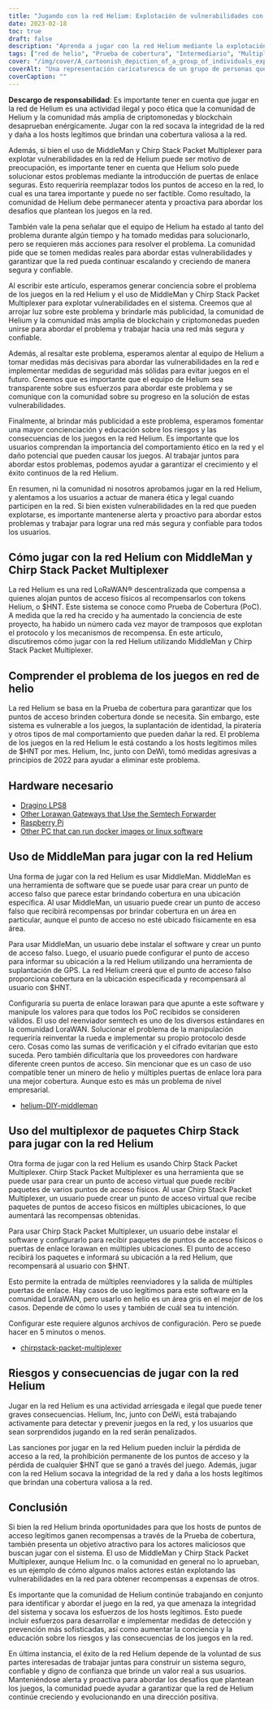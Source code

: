 ```yaml
---
title: "Jugando con la red Helium: Explotación de vulnerabilidades con MiddleMan y Chirp Stack Packet Multiplexer"
date: 2023-02-18
toc: true
draft: false
description: "Aprenda a jugar con la red Helium mediante la explotación de vulnerabilidades con MiddleMan y Chirp Stack Packet Multiplexer, así como los riesgos y las consecuencias de hacerlo."
tags: ["red de helio", "Prueba de cobertura", "Intermediario", "Multiplexor de paquetes Chirp Stack", "juego de azar", "explotando vulnerabilidades", "Red LoRaWAN", "criptomoneda", "cadena de bloques", "red descentralizada", "Puntos calientes", "suplantación de identidad", "infiel", "actividad ilegal", "sanciones", "integridad de la red", "recompensas", "actores maliciosos", "Seguridad de la red", "anfitriones legítimos"]
cover: "/img/cover/A_cartoonish_depiction_of_a_group_of_individuals_exploiting.png"
coverAlt: "Una representación caricaturesca de un grupo de personas que explotan un globo de helio con una imagen de una puerta de enlace LoRaWAN y MiddleMan o Chirp Stack Packet Multiplexer en el fondo."
coverCaption: ""
---
```


**Descargo de responsabilidad**:
Es importante tener en cuenta que jugar en la red de Helium es una actividad ilegal y poco ética que la comunidad de Helium y la comunidad más amplia de criptomonedas y blockchain desaprueban enérgicamente. Jugar con la red socava la integridad de la red y daña a los hosts legítimos que brindan una cobertura valiosa a la red.

Además, si bien el uso de MiddleMan y Chirp Stack Packet Multiplexer para explotar vulnerabilidades en la red de Helium puede ser motivo de preocupación, es importante tener en cuenta que Helium solo puede solucionar estos problemas mediante la introducción de puertas de enlace seguras. Esto requeriría reemplazar todos los puntos de acceso en la red, lo cual es una tarea importante y puede no ser factible. Como resultado, la comunidad de Helium debe permanecer atenta y proactiva para abordar los desafíos que plantean los juegos en la red.

También vale la pena señalar que el equipo de Helium ha estado al tanto del problema durante algún tiempo y ha tomado medidas para solucionarlo, pero se requieren más acciones para resolver el problema. La comunidad pide que se tomen medidas reales para abordar estas vulnerabilidades y garantizar que la red pueda continuar escalando y creciendo de manera segura y confiable.

Al escribir este artículo, esperamos generar conciencia sobre el problema de los juegos en la red Helium y el uso de MiddleMan y Chirp Stack Packet Multiplexer para explotar vulnerabilidades en el sistema. Creemos que al arrojar luz sobre este problema y brindarle más publicidad, la comunidad de Helium y la comunidad más amplia de blockchain y criptomonedas pueden unirse para abordar el problema y trabajar hacia una red más segura y confiable.

Además, al resaltar este problema, esperamos alentar al equipo de Helium a tomar medidas más decisivas para abordar las vulnerabilidades en la red e implementar medidas de seguridad más sólidas para evitar juegos en el futuro. Creemos que es importante que el equipo de Helium sea transparente sobre sus esfuerzos para abordar este problema y se comunique con la comunidad sobre su progreso en la solución de estas vulnerabilidades.

Finalmente, al brindar más publicidad a este problema, esperamos fomentar una mayor concienciación y educación sobre los riesgos y las consecuencias de los juegos en la red Helium. Es importante que los usuarios comprendan la importancia del comportamiento ético en la red y el daño potencial que pueden causar los juegos. Al trabajar juntos para abordar estos problemas, podemos ayudar a garantizar el crecimiento y el éxito continuos de la red Helium.

En resumen, ni la comunidad ni nosotros aprobamos jugar en la red Helium, y alentamos a los usuarios a actuar de manera ética y legal cuando participen en la red. Si bien existen vulnerabilidades en la red que pueden explotarse, es importante mantenerse alerta y proactivo para abordar estos problemas y trabajar para lograr una red más segura y confiable para todos los usuarios.

## Cómo jugar con la red Helium con MiddleMan y Chirp Stack Packet Multiplexer
La red Helium es una red LoRaWAN® descentralizada que compensa a quienes alojan puntos de acceso físicos al recompensarlos con tokens Helium, o $HNT. Este sistema se conoce como Prueba de Cobertura (PoC). A medida que la red ha crecido y ha aumentado la conciencia de este proyecto, ha habido un número cada vez mayor de tramposos que explotan el protocolo y los mecanismos de recompensa. En este artículo, discutiremos cómo jugar con la red Helium utilizando MiddleMan y Chirp Stack Packet Multiplexer.

## Comprender el problema de los juegos en red de helio
La red Helium se basa en la Prueba de cobertura para garantizar que los puntos de acceso brinden cobertura donde se necesita. Sin embargo, este sistema es vulnerable a los juegos, la suplantación de identidad, la piratería y otros tipos de mal comportamiento que pueden dañar la red. El problema de los juegos en la red Helium le está costando a los hosts legítimos miles de $HNT por mes. Helium, Inc, junto con DeWi, tomó medidas agresivas a principios de 2022 para ayudar a eliminar este problema.

## Hardware necesario
- [Dragino LPS8](https://www.ebay.com/sch/i.html?_nkw=dragino+lps8)
- [Other Lorawan Gateways that Use the Semtech Forwarder](https://amzn.to/41bcskb)
- [Raspberry Pi](https://amzn.to/3KjFCYp)
- [Other PC that can run docker images or linux software](https://amzn.to/3YkFhcj)

## Uso de MiddleMan para jugar con la red Helium
Una forma de jugar con la red Helium es usar MiddleMan. MiddleMan es una herramienta de software que se puede usar para crear un punto de acceso falso que parece estar brindando cobertura en una ubicación específica. Al usar MiddleMan, un usuario puede crear un punto de acceso falso que recibirá recompensas por brindar cobertura en un área en particular, aunque el punto de acceso no esté ubicado físicamente en esa área.

Para usar MiddleMan, un usuario debe instalar el software y crear un punto de acceso falso. Luego, el usuario puede configurar el punto de acceso para informar su ubicación a la red Helium utilizando una herramienta de suplantación de GPS. La red Helium creerá que el punto de acceso falso proporciona cobertura en la ubicación especificada y recompensará al usuario con $HNT.

Configuraría su puerta de enlace lorawan para que apunte a este software y manipule los valores para que todos los PoC recibidos se consideren válidos. El uso del reenviador semtech es uno de los diversos estándares en la comunidad LoraWAN. Solucionar el problema de la manipulación requeriría reinventar la rueda e implementar su propio protocolo desde cero. Cosas como las sumas de verificación y el cifrado evitarían que esto suceda. Pero también dificultaría que los proveedores con hardware diferente creen puntos de acceso. Sin mencionar que es un caso de uso compatible tener un minero de helio y múltiples puertas de enlace lora para una mejor cobertura. Aunque esto es más un problema de nivel empresarial.

 - [helium-DIY-middleman](https://github.com/curiousfokker/helium-DIY-middleman)

## Uso del multiplexor de paquetes Chirp Stack para jugar con la red Helium
Otra forma de jugar con la red Helium es usando Chirp Stack Packet Multiplexer. Chirp Stack Packet Multiplexer es una herramienta que se puede usar para crear un punto de acceso virtual que puede recibir paquetes de varios puntos de acceso físicos. Al usar Chirp Stack Packet Multiplexer, un usuario puede crear un punto de acceso virtual que recibe paquetes de puntos de acceso físicos en múltiples ubicaciones, lo que aumentará las recompensas obtenidas.

Para usar Chirp Stack Packet Multiplexer, un usuario debe instalar el software y configurarlo para recibir paquetes de puntos de acceso físicos o puertas de enlace lorawan en múltiples ubicaciones. El punto de acceso recibirá los paquetes e informará su ubicación a la red Helium, que recompensará al usuario con $HNT.

Esto permite la entrada de múltiples reenviadores y la salida de múltiples puertas de enlace. Hay casos de uso legítimos para este software en la comunidad LoraWAN, pero usarlo en helio es un área gris en el mejor de los casos. Depende de cómo lo uses y también de cuál sea tu intención.

Configurar este requiere algunos archivos de configuración. Pero se puede hacer en 5 minutos o menos.
- [chirpstack-packet-multiplexer](https://github.com/brocaar/chirpstack-packet-multiplexer)


## Riesgos y consecuencias de jugar con la red Helium
Jugar en la red Helium es una actividad arriesgada e ilegal que puede tener graves consecuencias. Helium, Inc, junto con DeWi, está trabajando activamente para detectar y prevenir juegos en la red, y los usuarios que sean sorprendidos jugando en la red serán penalizados.

Las sanciones por jugar en la red Helium pueden incluir la pérdida de acceso a la red, la prohibición permanente de los puntos de acceso y la pérdida de cualquier $HNT que se ganó a través del juego. Además, jugar con la red Helium socava la integridad de la red y daña a los hosts legítimos que brindan una cobertura valiosa a la red.

## Conclusión
Si bien la red Helium brinda oportunidades para que los hosts de puntos de acceso legítimos ganen recompensas a través de la Prueba de cobertura, también presenta un objetivo atractivo para los actores maliciosos que buscan jugar con el sistema. El uso de MiddleMan y Chirp Stack Packet Multiplexer, aunque Helium Inc. o la comunidad en general no lo aprueban, es un ejemplo de cómo algunos malos actores están explotando las vulnerabilidades en la red para obtener recompensas a expensas de otros.

Es importante que la comunidad de Helium continúe trabajando en conjunto para identificar y abordar el juego en la red, ya que amenaza la integridad del sistema y socava los esfuerzos de los hosts legítimos. Esto puede incluir esfuerzos para desarrollar e implementar medidas de detección y prevención más sofisticadas, así como aumentar la conciencia y la educación sobre los riesgos y las consecuencias de los juegos en la red.

En última instancia, el éxito de la red Helium depende de la voluntad de sus partes interesadas de trabajar juntas para construir un sistema seguro, confiable y digno de confianza que brinde un valor real a sus usuarios. Manteniéndose alerta y proactiva para abordar los desafíos que plantean los juegos, la comunidad puede ayudar a garantizar que la red de Helium continúe creciendo y evolucionando en una dirección positiva.